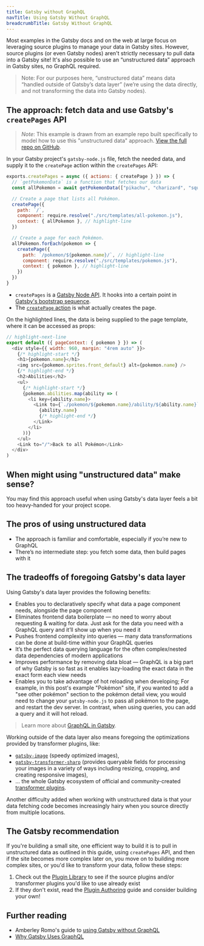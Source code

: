 ```yaml
---
title: Gatsby without GraphQL
navTitle: Using Gatsby Without GraphQL
breadcrumbTitle: Gatsby Without GraphQL
---
```


Most examples in the Gatsby docs and on the web at large focus on leveraging source plugins to manage your data in Gatsby sites. However, source plugins (or even Gatsby nodes) aren't strictly necessary to pull data into a Gatsby site! It's also possible to use an “unstructured data” approach in Gatsby sites, no GraphQL required.

> Note: For our purposes here, “unstructured data” means data “handled outside of Gatsby’s data layer” (we’re using the data directly, and not transforming the data into Gatsby nodes).

## The approach: fetch data and use Gatsby's `createPages` API

> _Note_: This example is drawn from an example repo built specifically to model how to use this "unstructured data" approach. [View the full repo on GitHub](https://github.com/jlengstorf/gatsby-with-unstructured-data).

In your Gatsby project's `gatsby-node.js` file, fetch the needed data, and supply it to the `createPage` action within the `createPages` API:

```javascript:title=gatsby-node.js
exports.createPages = async ({ actions: { createPage } }) => {
  // `getPokemonData` is a function that fetches our data
  const allPokemon = await getPokemonData(["pikachu", "charizard", "squirtle"])

  // Create a page that lists all Pokémon.
  createPage({
    path: `/`,
    component: require.resolve("./src/templates/all-pokemon.js"),
    context: { allPokemon }, // highlight-line
  })

  // Create a page for each Pokémon.
  allPokemon.forEach(pokemon => {
    createPage({
      path: `/pokemon/${pokemon.name}/`, // highlight-line
      component: require.resolve("./src/templates/pokemon.js"),
      context: { pokemon }, // highlight-line
    })
  })
}
```

- `createPages` is a [Gatsby Node API](/docs/node-apis/#createPages). It hooks into a certain point in [Gatsby's bootstrap sequence](/docs/gatsby-lifecycle-apis/#bootstrap-sequence).
- The [`createPage` action](/docs/actions/#createPage) is what actually creates the page.

On the highlighted lines, the data is being supplied to the page template, where it can be accessed as props:

```jsx:title=/src/templates/pokemon.js
// highlight-next-line
export default ({ pageContext: { pokemon } }) => (
  <div style={{ width: 960, margin: "4rem auto" }}>
    {/* highlight-start */}
    <h1>{pokemon.name}</h1>
    <img src={pokemon.sprites.front_default} alt={pokemon.name} />
    {/* highlight-end */}
    <h2>Abilities</h2>
    <ul>
      {/* highlight-start */}
      {pokemon.abilities.map(ability => (
        <li key={ability.name}>
          <Link to={`./pokemon/${pokemon.name}/ability/${ability.name}`}>
            {ability.name}
            {/* highlight-end */}
          </Link>
        </li>
      ))}
    </ul>
    <Link to="/">Back to all Pokémon</Link>
  </div>
)
```

## When might using "unstructured data" make sense?

You may find this approach useful when using Gatsby's data layer feels a bit too heavy-handed for your project scope.

## The pros of using unstructured data

- The approach is familiar and comfortable, especially if you’re new to GraphQL
- There’s no intermediate step: you fetch some data, then build pages with it

## The tradeoffs of foregoing Gatsby's data layer

Using Gatsby's data layer provides the following benefits:

- Enables you to declaratively specify what data a page component needs, alongside the page component
- Eliminates frontend data boilerplate — no need to worry about requesting & waiting for data. Just ask for the data you need with a GraphQL query and it’ll show up when you need it
- Pushes frontend complexity into queries — many data transformations can be done at build-time within your GraphQL queries
- It’s the perfect data querying language for the often complex/nested data dependencies of modern applications
- Improves performance by removing data bloat — GraphQL is a big part of why Gatsby is so fast as it enables lazy-loading the exact data in the exact form each view needs
- Enables you to take advantage of hot reloading when developing; For example, in this post's example "Pokémon" site, if you wanted to add a "see other pokémon" section to the pokémon detail view, you would need to change your `gatsby-node.js` to pass all pokémon to the page, and restart the dev server. In contrast, when using queries, you can add a query and it will hot reload.

> Learn more about [GraphQL in Gatsby](/docs/graphql/).

Working outside of the data layer also means foregoing the optimizations provided by transformer plugins, like:

- [`gatsby-image`](https://github.com/gatsbyjs/gatsby/tree/master/packages/gatsby-image) (speedy optimized images),
- [`gatsby-transformer-sharp`](https://github.com/gatsbyjs/gatsby/tree/master/packages/gatsby-transformer-sharp) (provides queryable fields for processing your images in a variety of ways including resizing, cropping, and creating responsive images),
- ... the whole Gatsby ecosystem of official and community-created [transformer plugins](/plugins/?=transformer).

Another difficulty added when working with unstructured data is that your data fetching code becomes increasingly hairy when you source directly from multiple locations.

## The Gatsby recommendation

If you're building a small site, one efficient way to build it is to pull in unstructured data as outlined in this guide, using `createPages` API, and then if the site becomes more complex later on, you move on to building more complex sites, or you'd like to transform your data, follow these steps:

1.  Check out the [Plugin Library](/plugins/) to see if the source plugins and/or transformer plugins you'd like to use already exist
2.  If they don't exist, read the [Plugin Authoring](/docs/creating-plugins/) guide and consider building your own!

## Further reading

- Amberley Romo's guide to [using Gatsby without GraphQL](/blog/2018-10-25-using-gatsby-without-graphql/)
- [Why Gatsby Uses GraphQL](/docs/why-gatsby-uses-graphql/)
